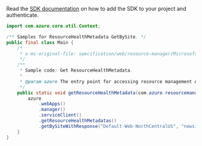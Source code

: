 Read the [SDK documentation](https://github.com/Azure/azure-sdk-for-java/blob/azure-resourcemanager_2.15.0/sdk/resourcemanager/azure-resourcemanager/README.md) on how to add the SDK to your project and authenticate.

```java
import com.azure.core.util.Context;

/** Samples for ResourceHealthMetadata GetBySite. */
public final class Main {
    /*
     * x-ms-original-file: specification/web/resource-manager/Microsoft.Web/stable/2021-03-01/examples/GetResourceHealthMetadataBySite.json
     */
    /**
     * Sample code: Get ResourceHealthMetadata.
     *
     * @param azure The entry point for accessing resource management APIs in Azure.
     */
    public static void getResourceHealthMetadata(com.azure.resourcemanager.AzureResourceManager azure) {
        azure
            .webApps()
            .manager()
            .serviceClient()
            .getResourceHealthMetadatas()
            .getBySiteWithResponse("Default-Web-NorthCentralUS", "newsiteinnewASE-NCUS", Context.NONE);
    }
}
```
